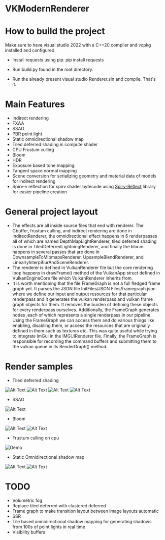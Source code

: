 # VKModernRenderer
 
# How to build the project

Make sure to have visual studio 2022 with a C++20 compiler and vcpkg installed and configured.

- Install requests using pip: pip install requests

- Run build.py found in the root directory.

- Run the already present visual studio Renderer.sln and compile. That's it.

# Main Features
- Indirect rendering
- FXAA
- SSAO
- PBR point light
- Static omnidirectional shadow map
- Tiled deferred shading in compute shader
- CPU Frustum culling
- Bloom
- HDR
- Exposure based tone mapping
- Tangent space normal mapping
- Scene conversion for serializing geometry and material data of models for indirect rendering
- Spirv-v reflection for spirv shader bytecode using [Spirv-Reflect](https://github.com/KhronosGroup/SPIRV-Reflect) library for easier pipeline creation


# General project layout

- The effects are all inside source files that end with renderer. The Gbuffer, frustum culling, and indirect rendering are done in IndirectRenderer, the omnidirectional effect happens in 6 renderpasses all of which are named DepthMapLightRenderer, tiled deferred shading is done in TiledDeferredLightningRenderer, and finally the bloom happens in several passes that are done in DownsampleToMipmapsRenderer, UpsampleBlendRenderer, and LinearlyInterpBlurAndSceneRenderer.
- The renderer is defined in VulkanRenderer file but the core rendering loop happens in drawFrame() method of the VulkanApp struct defined in VulkanEngineCore file which VulkanRenderer inherits from.
- It is worth mentioning that the file FrameGraph is not a full fledged frame graph yet. It parses the JSON file InitFiles/JSON Files/framegraph.json where we define our input and output resources for that particular renderpass and it generates the vulkan renderpass and vulkan frame graph objects for them. It removes the burden of defining these objects for every renderpass ourselves. Additionally, the FrameGraph generates nodes ,each of which represents a single renderpass in our pipeline. Using the FrameGraph we can access them and do various things like enabling, disabling them, or access the resources that are originally defined in them such as textures etc. This was quite useful while trying to integrate ImGui in the IMGUIRenderer file. Finally, the FrameGraph is responsible for recording the command buffers and submitting them to the vulkan queue in its RenderGraph() method.

# Render samples

- Tiled deferred shading

![Alt Text](Media/FullScreenTiledDeferredShading.png)
![Alt Text](Media/FullScreenDebugTiledDeferred1.png)
![Alt Text](Media/FullScreenTiledDeferredShading2.png)
![Alt Text](Media/FullScreenDebugTiledDeferred2.png)

- SSAO

![Alt Text](Media/FullScreenSSAO.png)

- Bloom

![Alt Text](Media/FullScreenBloom.png)
![Alt Text](Media/Bloom2.png)

- Frustum culling on cpu

![Demo](Media/FrustumCullingDebugCPU.gif)

- Static Omnidirectional shadow map

![Alt Text](Media/FullScreenOmniDirectional.png)
![Alt Text](Media/FullScreenOmniDirectional2.png)

# TODO
- Volumetric fog
- Replace tiled deferred with clustered deferred
- Frame graph to make transition layout between image layouts automatic
- SSR
- Tile based omnidirectional shadow mapping for generating shadows from 100s of point lights in real time
- Visibility buffers
